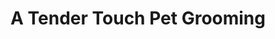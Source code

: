 ---
title: "A Tender Touch Pet Grooming"
url: /olathe/a-tender-touch-pet-grooming/
shop: pet grooming
---